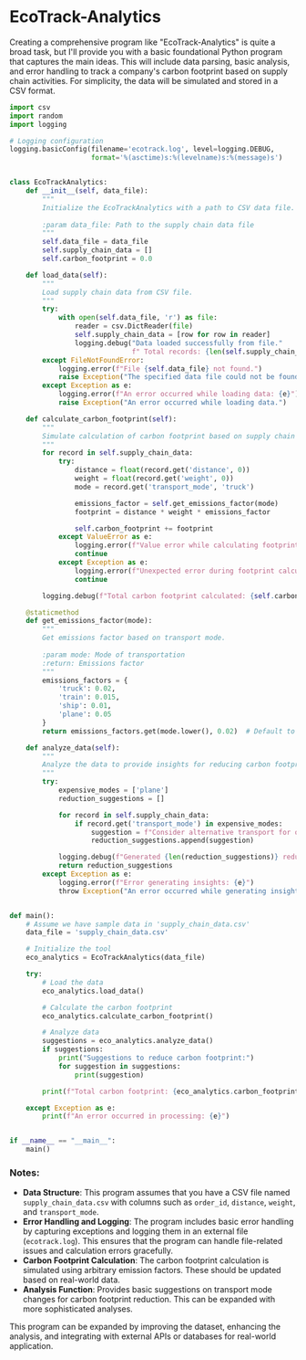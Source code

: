 # EcoTrack-Analytics

Creating a comprehensive program like "EcoTrack-Analytics" is quite a broad task, but I'll provide you with a basic foundational Python program that captures the main ideas. This will include data parsing, basic analysis, and error handling to track a company's carbon footprint based on supply chain activities. For simplicity, the data will be simulated and stored in a CSV format.

```python
import csv
import random
import logging

# Logging configuration
logging.basicConfig(filename='ecotrack.log', level=logging.DEBUG, 
                    format='%(asctime)s:%(levelname)s:%(message)s')


class EcoTrackAnalytics:
    def __init__(self, data_file):
        """
        Initialize the EcoTrackAnalytics with a path to CSV data file.
        
        :param data_file: Path to the supply chain data file
        """
        self.data_file = data_file
        self.supply_chain_data = []
        self.carbon_footprint = 0.0

    def load_data(self):
        """
        Load supply chain data from CSV file.
        """
        try:
            with open(self.data_file, 'r') as file:
                reader = csv.DictReader(file)
                self.supply_chain_data = [row for row in reader]
                logging.debug("Data loaded successfully from file."
                              f" Total records: {len(self.supply_chain_data)}")
        except FileNotFoundError:
            logging.error(f"File {self.data_file} not found.")
            raise Exception("The specified data file could not be found.")
        except Exception as e:
            logging.error(f"An error occurred while loading data: {e}")
            raise Exception("An error occurred while loading data.")

    def calculate_carbon_footprint(self):
        """
        Simulate calculation of carbon footprint based on supply chain activities.
        """
        for record in self.supply_chain_data:
            try:
                distance = float(record.get('distance', 0))
                weight = float(record.get('weight', 0))
                mode = record.get('transport_mode', 'truck')

                emissions_factor = self.get_emissions_factor(mode)
                footprint = distance * weight * emissions_factor

                self.carbon_footprint += footprint
            except ValueError as e:
                logging.error(f"Value error while calculating footprint: {e}")
                continue
            except Exception as e:
                logging.error(f"Unexpected error during footprint calculation: {e}")
                continue

        logging.debug(f"Total carbon footprint calculated: {self.carbon_footprint}")

    @staticmethod
    def get_emissions_factor(mode):
        """
        Get emissions factor based on transport mode.
        
        :param mode: Mode of transportation
        :return: Emissions factor
        """
        emissions_factors = {
            'truck': 0.02,
            'train': 0.015,
            'ship': 0.01,
            'plane': 0.05
        }
        return emissions_factors.get(mode.lower(), 0.02)  # Default to truck

    def analyze_data(self):
        """
        Analyze the data to provide insights for reducing carbon footprint.
        """
        try:
            expensive_modes = ['plane']
            reduction_suggestions = []

            for record in self.supply_chain_data:
                if record.get('transport_mode') in expensive_modes:
                    suggestion = f"Consider alternative transport for order ID {record.get('order_id')}"
                    reduction_suggestions.append(suggestion)

            logging.debug(f"Generated {len(reduction_suggestions)} reduction suggestions.")
            return reduction_suggestions
        except Exception as e:
            logging.error(f"Error generating insights: {e}")
            throw Exception("An error occurred while generating insights.")


def main():
    # Assume we have sample data in 'supply_chain_data.csv'
    data_file = 'supply_chain_data.csv'

    # Initialize the tool
    eco_analytics = EcoTrackAnalytics(data_file)

    try:
        # Load the data
        eco_analytics.load_data()

        # Calculate the carbon footprint
        eco_analytics.calculate_carbon_footprint()

        # Analyze data
        suggestions = eco_analytics.analyze_data()
        if suggestions:
            print("Suggestions to reduce carbon footprint:")
            for suggestion in suggestions:
                print(suggestion)

        print(f"Total carbon footprint: {eco_analytics.carbon_footprint:.2f} CO2e")

    except Exception as e:
        print(f"An error occurred in processing: {e}")


if __name__ == "__main__":
    main()
```

### Notes:
- **Data Structure**: This program assumes that you have a CSV file named `supply_chain_data.csv` with columns such as `order_id`, `distance`, `weight`, and `transport_mode`.
- **Error Handling and Logging**: The program includes basic error handling by capturing exceptions and logging them in an external file (`ecotrack.log`). This ensures that the program can handle file-related issues and calculation errors gracefully.
- **Carbon Footprint Calculation**: The carbon footprint calculation is simulated using arbitrary emission factors. These should be updated based on real-world data.
- **Analysis Function**: Provides basic suggestions on transport mode changes for carbon footprint reduction. This can be expanded with more sophisticated analyses.

This program can be expanded by improving the dataset, enhancing the analysis, and integrating with external APIs or databases for real-world application.